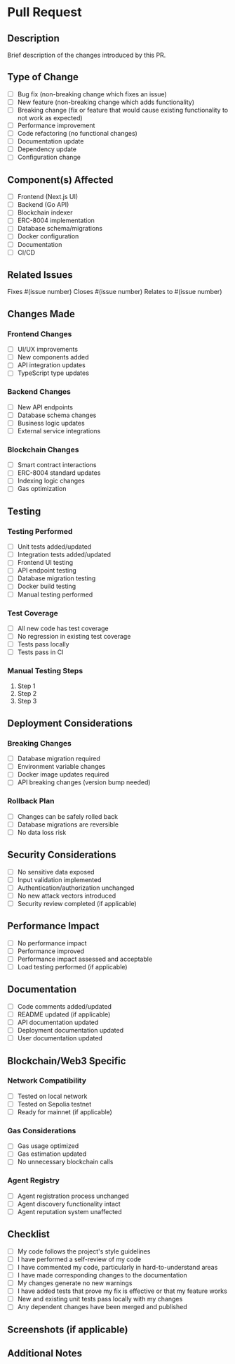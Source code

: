 # Pull Request

## Description
Brief description of the changes introduced by this PR.

## Type of Change
- [ ] Bug fix (non-breaking change which fixes an issue)
- [ ] New feature (non-breaking change which adds functionality)
- [ ] Breaking change (fix or feature that would cause existing functionality to not work as expected)
- [ ] Performance improvement
- [ ] Code refactoring (no functional changes)
- [ ] Documentation update
- [ ] Dependency update
- [ ] Configuration change

## Component(s) Affected
- [ ] Frontend (Next.js UI)
- [ ] Backend (Go API)
- [ ] Blockchain indexer
- [ ] ERC-8004 implementation
- [ ] Database schema/migrations
- [ ] Docker configuration
- [ ] Documentation
- [ ] CI/CD

## Related Issues
Fixes #(issue number)
Closes #(issue number)
Relates to #(issue number)

## Changes Made
### Frontend Changes
- [ ] UI/UX improvements
- [ ] New components added
- [ ] API integration updates
- [ ] TypeScript type updates

### Backend Changes
- [ ] New API endpoints
- [ ] Database schema changes
- [ ] Business logic updates
- [ ] External service integrations

### Blockchain Changes
- [ ] Smart contract interactions
- [ ] ERC-8004 standard updates
- [ ] Indexing logic changes
- [ ] Gas optimization

## Testing
### Testing Performed
- [ ] Unit tests added/updated
- [ ] Integration tests added/updated
- [ ] Frontend UI testing
- [ ] API endpoint testing
- [ ] Database migration testing
- [ ] Docker build testing
- [ ] Manual testing performed

### Test Coverage
- [ ] All new code has test coverage
- [ ] No regression in existing test coverage
- [ ] Tests pass locally
- [ ] Tests pass in CI

### Manual Testing Steps
1. Step 1
2. Step 2
3. Step 3

## Deployment Considerations
### Breaking Changes
- [ ] Database migration required
- [ ] Environment variable changes
- [ ] Docker image updates required
- [ ] API breaking changes (version bump needed)

### Rollback Plan
- [ ] Changes can be safely rolled back
- [ ] Database migrations are reversible
- [ ] No data loss risk

## Security Considerations
- [ ] No sensitive data exposed
- [ ] Input validation implemented
- [ ] Authentication/authorization unchanged
- [ ] No new attack vectors introduced
- [ ] Security review completed (if applicable)

## Performance Impact
- [ ] No performance impact
- [ ] Performance improved
- [ ] Performance impact assessed and acceptable
- [ ] Load testing performed (if applicable)

## Documentation
- [ ] Code comments added/updated
- [ ] README updated (if applicable)
- [ ] API documentation updated
- [ ] Deployment documentation updated
- [ ] User documentation updated

## Blockchain/Web3 Specific
### Network Compatibility
- [ ] Tested on local network
- [ ] Tested on Sepolia testnet
- [ ] Ready for mainnet (if applicable)

### Gas Considerations
- [ ] Gas usage optimized
- [ ] Gas estimation updated
- [ ] No unnecessary blockchain calls

### Agent Registry
- [ ] Agent registration process unchanged
- [ ] Agent discovery functionality intact
- [ ] Agent reputation system unaffected

## Checklist
- [ ] My code follows the project's style guidelines
- [ ] I have performed a self-review of my code
- [ ] I have commented my code, particularly in hard-to-understand areas
- [ ] I have made corresponding changes to the documentation
- [ ] My changes generate no new warnings
- [ ] I have added tests that prove my fix is effective or that my feature works
- [ ] New and existing unit tests pass locally with my changes
- [ ] Any dependent changes have been merged and published

## Screenshots (if applicable)
<!-- Add screenshots here to show UI changes -->

## Additional Notes
<!-- Any additional information, concerns, or context for reviewers -->
